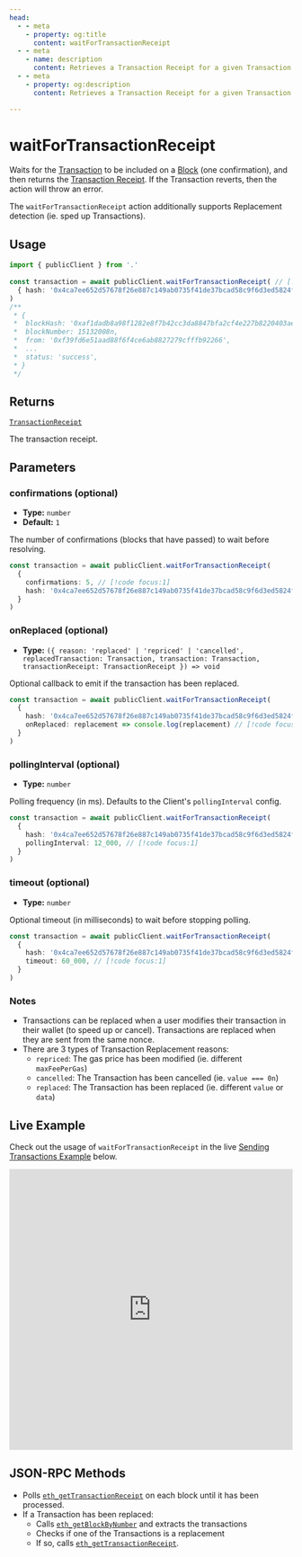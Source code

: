 ```yaml
---
head:
  - - meta
    - property: og:title
      content: waitForTransactionReceipt
  - - meta
    - name: description
      content: Retrieves a Transaction Receipt for a given Transaction hash.
  - - meta
    - property: og:description
      content: Retrieves a Transaction Receipt for a given Transaction hash.

---
```


# waitForTransactionReceipt

Waits for the [Transaction](/docs/glossary/terms#transaction) to be included on a [Block](/docs/glossary/terms#block) (one confirmation), and then returns the [Transaction Receipt](/docs/glossary/terms#transaction-receipt). If the Transaction reverts, then the action will throw an error.

The `waitForTransactionReceipt` action additionally supports Replacement detection (ie. sped up Transactions).

## Usage

```ts
import { publicClient } from '.'
 
const transaction = await publicClient.waitForTransactionReceipt( // [!code focus:99]
  { hash: '0x4ca7ee652d57678f26e887c149ab0735f41de37bcad58c9f6d3ed5824f15b74d' }
)
/**
 * {
 *  blockHash: '0xaf1dadb8a98f1282e8f7b42cc3da8847bfa2cf4e227b8220403ae642e1173088',
 *  blockNumber: 15132008n,
 *  from: '0xf39fd6e51aad88f6f4ce6ab8827279cfffb92266',
 *  ...
 *  status: 'success',
 * }
 */
```

## Returns

[`TransactionReceipt`](/docs/glossary/types#transaction-receipt)

The transaction receipt.

## Parameters

### confirmations (optional)

- **Type:** `number`
- **Default:** `1`

The number of confirmations (blocks that have passed) to wait before resolving.

```ts
const transaction = await publicClient.waitForTransactionReceipt(
  { 
    confirmations: 5, // [!code focus:1]
    hash: '0x4ca7ee652d57678f26e887c149ab0735f41de37bcad58c9f6d3ed5824f15b74d' 
  }
)
```

### onReplaced (optional)

- **Type:** `({ reason: 'replaced' | 'repriced' | 'cancelled', replacedTransaction: Transaction, transaction: Transaction, transactionReceipt: TransactionReceipt }) => void`

Optional callback to emit if the transaction has been replaced.

```ts
const transaction = await publicClient.waitForTransactionReceipt(
  { 
    hash: '0x4ca7ee652d57678f26e887c149ab0735f41de37bcad58c9f6d3ed5824f15b74d',
    onReplaced: replacement => console.log(replacement) // [!code focus:1]
  }
)
```

### pollingInterval (optional)

- **Type:** `number`

Polling frequency (in ms). Defaults to the Client's `pollingInterval` config.

```ts
const transaction = await publicClient.waitForTransactionReceipt(
  { 
    hash: '0x4ca7ee652d57678f26e887c149ab0735f41de37bcad58c9f6d3ed5824f15b74d',
    pollingInterval: 12_000, // [!code focus:1]
  }
)
```

### timeout (optional)

- **Type:** `number`

Optional timeout (in milliseconds) to wait before stopping polling.

```ts
const transaction = await publicClient.waitForTransactionReceipt(
  { 
    hash: '0x4ca7ee652d57678f26e887c149ab0735f41de37bcad58c9f6d3ed5824f15b74d',
    timeout: 60_000, // [!code focus:1]
  }
)
```

### Notes

- Transactions can be replaced when a user modifies their transaction in their wallet (to speed up or cancel). Transactions are replaced when they are sent from the same nonce.
- There are 3 types of Transaction Replacement reasons:
  - `repriced`: The gas price has been modified (ie. different `maxFeePerGas`)
  - `cancelled`: The Transaction has been cancelled (ie. `value === 0n`)
  - `replaced`: The Transaction has been replaced (ie. different `value` or `data`)

## Live Example

Check out the usage of `waitForTransactionReceipt` in the live [Sending Transactions Example](https://stackblitz.com/github/wagmi-dev/viem/tree/main/examples/transactions/sending-transactions) below.

<iframe frameborder="0" width="100%" height="500px" src="https://stackblitz.com/github/wagmi-dev/viem/tree/main/examples/transactions/sending-transactions?embed=1&file=index.ts&hideNavigation=1&hideDevTools=true&terminalHeight=0&ctl=1"></iframe>


## JSON-RPC Methods

- Polls [`eth_getTransactionReceipt`](https://ethereum.org/en/developers/docs/apis/json-rpc/#eth_getTransactionReceipt) on each block until it has been processed.
- If a Transaction has been replaced:
  - Calls [`eth_getBlockByNumber`](https://ethereum.org/en/developers/docs/apis/json-rpc/#eth_getblockbynumber) and extracts the transactions
  - Checks if one of the Transactions is a replacement
  - If so, calls [`eth_getTransactionReceipt`](https://ethereum.org/en/developers/docs/apis/json-rpc/#eth_getTransactionReceipt).